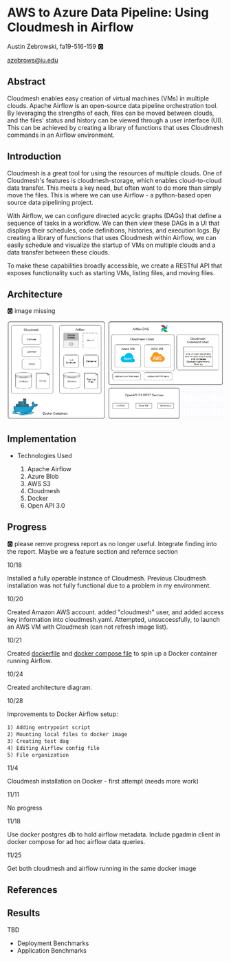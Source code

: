 # AWS to Azure Data Pipeline: Using Cloudmesh in Airflow

Austin Zebrowski, fa19-516-159 :o2:

azebrows@iu.edu

## Abstract

Cloudmesh enables easy creation of virtual machines (VMs) in multiple
clouds. Apache Airflow is an open-source data pipeline orchestration
tool. By leveraging the strengths of each, files can be moved between
clouds, and the files' status and history can be viewed through a user
interface (UI). This can be achieved by creating a library of functions
that uses Cloudmesh commands in an Airflow environment.

## Introduction

Cloudmesh is a great tool for using the resources of multiple clouds.
One of Cloudmesh's features is cloudmesh-storage, which enables
cloud-to-cloud data transfer. This meets a key need, but often want to
do more than simply move the files. This is where we can use Airflow - a
python-based open source data pipelining project.

With Airflow, we can configure directed acyclic graphs (DAGs) that
define a sequence of tasks in a workflow. We can then view these DAGs in
a UI that displays their schedules, code definitions, histories, and
execution logs. By creating a library of functions that uses Cloudmesh
within Airflow, we can easily schedule and visualize the startup of VMs
on multiple clouds and a data transfer between these clouds.

To make these capabilities broadly accessible, we create a RESTful API
that exposes functionality such as starting VMs, listing files, and
moving files.

## Architecture

:o2: image missing

![Architecture](/project/images/architecture_image.PNG)

## Implementation

* Technologies Used

    1) Apache Airflow
    2) Azure Blob
    3) AWS S3
    4) Cloudmesh
    5) Docker
    6) Open API 3.0

## Progress

:o2: please remve progress report as no longer useful. Integrate finding
into the report. Maybe we a feature section and refernce section

10/18

Installed a fully operable instance of Cloudmesh. Previous Cloudmesh
installation was not fully functional due to a problem in my
environment.

10/20

Created Amazon AWS account. added "cloudmesh" user, and added access key
information into cloudmesh.yaml. Attempted, unsuccessfully, to launch an
AWS VM with Cloudmesh (can not refresh image list).

10/21

Created [dockerfile](/project/docker/Dockerfile) and [docker compose
file](/project/docker/docker-compose.yaml) to spin up a Docker container
running Airflow.

10/24

Created architecture diagram.

10/28

Improvements to Docker Airflow setup:

	1) Adding entrypoint script
	2) Mounting local files to docker image
	3) Creating test dag
	4) Editing Airflow config file
	5) File organization
	
11/4

Cloudmesh installation on Docker - first attempt (needs more work)

11/11

No progress

11/18

Use docker postgres db to hold airflow metadata. Include pgadmin client
in docker compose for ad hoc airflow data queries.

11/25

Get both cloudmesh and airflow running in the same docker image

## References

## Results

TBD

* Deployment Benchmarks
* Application Benchmarks
